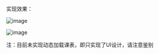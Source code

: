 实现效果：

![image](https://user-images.githubusercontent.com/81294772/147831889-02e5ade8-d075-45c7-a254-d4f6c7e449e7.png)

![image](https://user-images.githubusercontent.com/81294772/147831837-fa799055-e833-4f17-9b60-27a7fb7d0976.png)

注：目前未实现动态加载课表，即只实现了UI设计，请注意鉴别
